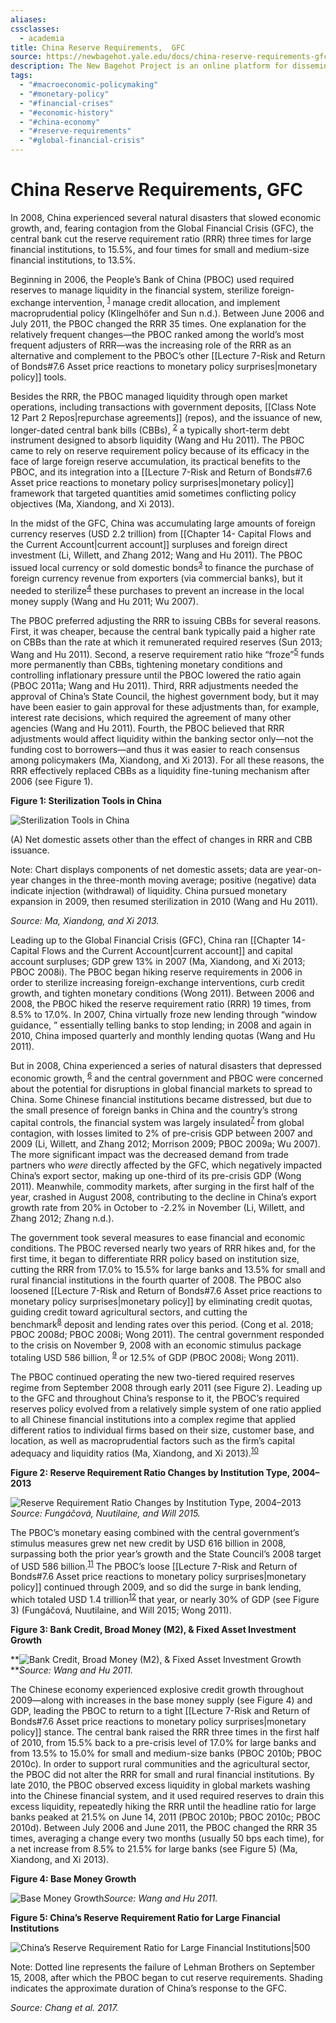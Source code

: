 ```yaml
---
aliases: 
cssclasses:
  - academia
title: China Reserve Requirements,  GFC
source: https://newbagehot.yale.edu/docs/china-reserve-requirements-gfc
description: The New Bagehot Project is an online platform for disseminating our knowledge on how to fight financial crises.
tags:
  - "#macroeconomic-policymaking"
  - "#monetary-policy"
  - "#financial-crises"
  - "#economic-history"
  - "#china-economy"
  - "#reserve-requirements"
  - "#global-financial-crisis"
---
```


# China Reserve Requirements,  GFC

In 2008,  China experienced several natural disasters that slowed economic growth,  and,  fearing contagion from the Global Financial Crisis (GFC),  the central bank cut the reserve requirement ratio (RRR) three times for large financial institutions,  to 15.5%,  and four times for small and medium-size financial institutions,  to 13.5%.

Beginning in 2006,  the People’s Bank of China (PBOC) used required reserves to manage liquidity in the financial system,  sterilize foreign-exchange intervention,  <sup><a href="https://newbagehot.yale.edu/docs/china-reserve-requirements-gfc/#footnote-content-q748b">1</a></sup> manage credit allocation,  and implement macroprudential policy (Klingelhöfer and Sun n.d.). Between June 2006 and July 2011,  the PBOC changed the RRR 35 times. One explanation for the relatively frequent changes—the PBOC ranked among the world’s most frequent adjusters of RRR—was the increasing role of the RRR as an alternative and complement to the PBOC’s other [[Lecture 7-Risk and Return of Bonds#7.6 Asset price reactions to monetary policy surprises|monetary policy]] tools.

Besides the RRR,  the PBOC managed liquidity through open market operations,  including transactions with government deposits,  [[Class Note 12 Part 2 Repos|repurchase agreements]] (repos),  and the issuance of new,  longer-dated central bank bills (CBBs),  <sup><a href="https://newbagehot.yale.edu/docs/china-reserve-requirements-gfc/#footnote-content-35qzd">2</a></sup> a typically short-term debt instrument designed to absorb liquidity (Wang and Hu 2011). The PBOC came to rely on reserve requirement policy because of its efficacy in the face of large foreign reserve accumulation,  its practical benefits to the PBOC,  and its integration into a [[Lecture 7-Risk and Return of Bonds#7.6 Asset price reactions to monetary policy surprises|monetary policy]] framework that targeted quantities amid sometimes conflicting policy objectives (Ma,  Xiandong,  and Xi 2013).

In the midst of the GFC,  China was accumulating large amounts of foreign currency reserves (USD 2.2 trillion) from [[Chapter 14- Capital Flows and the Current Account|current account]] surpluses and foreign direct investment (Li,  Willett,  and Zhang 2012; Wang and Hu 2011). The PBOC issued local currency or sold domestic bonds<sup><a href="https://newbagehot.yale.edu/docs/china-reserve-requirements-gfc/#footnote-content-gd05c">3</a></sup> to finance the purchase of foreign currency revenue from exporters (via commercial banks),  but it needed to sterilize<sup><a href="https://newbagehot.yale.edu/docs/china-reserve-requirements-gfc/#footnote-content-kgdrz">4</a></sup> these purchases to prevent an increase in the local money supply (Wang and Hu 2011; Wu 2007).

The PBOC preferred adjusting the RRR to issuing CBBs for several reasons. First,  it was cheaper,  because the central bank typically paid a higher rate on CBBs than the rate at which it remunerated required reserves (Sun 2013; Wang and Hu 2011). Second,  a reserve requirement ratio hike “froze”<sup><a href="https://newbagehot.yale.edu/docs/china-reserve-requirements-gfc/#footnote-content-6sbi1">5</a></sup> funds more permanently than CBBs,  tightening monetary conditions and controlling inflationary pressure until the PBOC lowered the ratio again (PBOC 2011a; Wang and Hu 2011). Third,  RRR adjustments needed the approval of China’s State Council,  the highest government body,  but it may have been easier to gain approval for these adjustments than,  for example,  interest rate decisions,  which required the agreement of many other agencies (Wang and Hu 2011). Fourth,  the PBOC believed that RRR adjustments would affect liquidity within the banking sector only—not the funding cost to borrowers—and thus it was easier to reach consensus among policymakers (Ma,  Xiandong,  and Xi 2013). For all these reasons,  the RRR effectively replaced CBBs as a liquidity fine-tuning mechanism after 2006 (see Figure 1).

**Figure 1: Sterilization Tools in China**

![Sterilization Tools in China](https://live-yale-newbagehot-cms.pantheonsite.io//sites/default/files/inline-images/Picture5_13.png)

(A) Net domestic assets other than the effect of changes in RRR and CBB issuance.

Note: Chart displays components of net domestic assets; data are year-on-year changes in the three-month moving average; positive (negative) data indicate injection (withdrawal) of liquidity. China pursued monetary expansion in 2009,  then resumed sterilization in 2010 (Wang and Hu 2011).

*Source: Ma,  Xiandong,  and Xi 2013.*

Leading up to the Global Financial Crisis (GFC),  China ran [[Chapter 14- Capital Flows and the Current Account|current account]] and capital account surpluses; GDP grew 13% in 2007 (Ma,  Xiandong,  and Xi 2013; PBOC 2008i). The PBOC began hiking reserve requirements in 2006 in order to sterilize increasing foreign-exchange interventions,  curb credit growth,  and tighten monetary conditions (Wong 2011). Between 2006 and 2008,  the PBOC hiked the reserve requirement ratio (RRR) 19 times,  from 8.5% to 17.0%. In 2007,  China virtually froze new lending through “window guidance,  ” essentially telling banks to stop lending; in 2008 and again in 2010,  China imposed quarterly and monthly lending quotas (Wang and Hu 2011).

But in 2008,  China experienced a series of natural disasters that depressed economic growth,  <sup><a href="https://newbagehot.yale.edu/docs/china-reserve-requirements-gfc/#footnote-content-p39gd">6</a></sup> and the central government and PBOC were concerned about the potential for disruptions in global financial markets to spread to China. Some Chinese financial institutions became distressed,  but due to the small presence of foreign banks in China and the country’s strong capital controls,  the financial system was largely insulated<sup><a href="https://newbagehot.yale.edu/docs/china-reserve-requirements-gfc/#footnote-content-ytz1h">7</a></sup> from global contagion,  with losses limited to 2% of pre-crisis GDP between 2007 and 2009 (Li,  Willett,  and Zhang 2012; Morrison 2009; PBOC 2009a; Wu 2007). The more significant impact was the decreased demand from trade partners who *were* directly affected by the GFC,  which negatively impacted China’s export sector,  making up one-third of its pre-crisis GDP (Wong 2011). Meanwhile,  commodity markets,  after surging in the first half of the year,  crashed in August 2008,  contributing to the decline in China’s export growth rate from 20% in October to -2.2% in November (Li,  Willett,  and Zhang 2012; Zhang n.d.).

The government took several measures to ease financial and economic conditions. The PBOC reversed nearly two years of RRR hikes and,  for the first time,  it began to differentiate RRR policy based on institution size,  cutting the RRR from 17.0% to 15.5% for large banks and 13.5% for small and rural financial institutions in the fourth quarter of 2008. The PBOC also loosened [[Lecture 7-Risk and Return of Bonds#7.6 Asset price reactions to monetary policy surprises|monetary policy]] by eliminating credit quotas,  guiding credit toward agricultural sectors,  and cutting the benchmark<sup><a href="https://newbagehot.yale.edu/docs/china-reserve-requirements-gfc/#footnote-content-6q5ev">8</a></sup> deposit and lending rates over this period. (Cong et al. 2018; PBOC 2008d; PBOC 2008i; Wong 2011). The central government responded to the crisis on November 9,  2008 with an economic stimulus package totaling USD 586 billion,  <sup><a href="https://newbagehot.yale.edu/docs/china-reserve-requirements-gfc/#footnote-content-ipv1f">9</a></sup> or 12.5% of GDP (PBOC 2008i; Wong 2011).

The PBOC continued operating the new two-tiered required reserves regime from September 2008 through early 2011 (see Figure 2). Leading up to the GFC and throughout China’s response to it,  the PBOC’s required reserves policy evolved from a relatively simple system of one ratio applied to all Chinese financial institutions into a complex regime that applied different ratios to individual firms based on their size,  customer base,  and location,  as well as macroprudential factors such as the firm’s capital adequacy and liquidity ratios (Ma,  Xiandong,  and Xi 2013).<sup><a href="https://newbagehot.yale.edu/docs/china-reserve-requirements-gfc/#footnote-content-r1hhx">10</a></sup>

**Figure 2: Reserve Requirement Ratio Changes by Institution Type,  2004–2013**

­­![Reserve Requirement Ratio Changes by Institution Type,  2004–2013](https://live-yale-newbagehot-cms.pantheonsite.io//sites/default/files/inline-images/Picture4_17.png)*Source: Fungáčová,  Nuutilaine,  and Will 2015.*

The PBOC’s monetary easing combined with the central government’s stimulus measures grew net new credit by USD 616 billion in 2008,  surpassing both the prior year’s growth and the State Council’s 2008 target of USD 586 billion.<sup><a href="https://newbagehot.yale.edu/docs/china-reserve-requirements-gfc/#footnote-content-9c854">11</a></sup> The PBOC’s loose [[Lecture 7-Risk and Return of Bonds#7.6 Asset price reactions to monetary policy surprises|monetary policy]] continued through 2009,  and so did the surge in bank lending,  which totaled USD 1.4 trillion<sup><a href="https://newbagehot.yale.edu/docs/china-reserve-requirements-gfc/#footnote-content-111gz">12</a></sup> that year,  or nearly 30% of GDP (see Figure 3) (Fungáčová,  Nuutilaine,  and Will 2015; Wong 2011).  

**Figure 3: Bank Credit,  Broad Money (M2),  & Fixed Asset Investment Growth**

**![Bank Credit,  Broad Money (M2),  & Fixed Asset Investment Growth](https://live-yale-newbagehot-cms.pantheonsite.io//sites/default/files/inline-images/Picture3_23.png)***Source: Wang and Hu 2011.*

The Chinese economy experienced explosive credit growth throughout 2009—along with increases in the base money supply (see Figure 4) and GDP,  leading the PBOC to return to a tight [[Lecture 7-Risk and Return of Bonds#7.6 Asset price reactions to monetary policy surprises|monetary policy]] stance. The central bank raised the RRR three times in the first half of 2010,  from 15.5% back to a pre-crisis level of 17.0% for large banks and from 13.5% to 15.0% for small and medium-size banks (PBOC 2010b; PBOC 2010c). In order to support rural communities and the agricultural sector,  the PBOC did not alter the RRR for small and rural financial institutions. By late 2010,  the PBOC observed excess liquidity in global markets washing into the Chinese financial system,  and it used required reserves to drain this excess liquidity,  repeatedly hiking the RRR until the headline ratio for large banks peaked at 21.5% on June 14,  2011 (PBOC 2010b; PBOC 2010c; PBOC 2010d). Between July 2006 and June 2011,  the PBOC changed the RRR 35 times,  averaging a change every two months (usually 50 bps each time),  for a net increase from 8.5% to 21.5% for large banks (see Figure 5) (Ma,  Xiandong,  and Xi 2013).

**Figure 4: Base Money Growth**

![Base Money Growth](https://live-yale-newbagehot-cms.pantheonsite.io//sites/default/files/inline-images/Picture2_24.png)*Source: Wang and Hu 2011.*  

**Figure 5: China’s Reserve Requirement Ratio for Large Financial Institutions**

 ![China’s Reserve Requirement Ratio for Large Financial Institutions|500](https://live-yale-newbagehot-cms.pantheonsite.io//sites/default/files/inline-images/Picture1_43.png)

Note: Dotted line represents the failure of Lehman Brothers on September 15,  2008,  after which the PBOC began to cut reserve requirements. Shading indicates the approximate duration of China’s response to the GFC.

*Source: Chang et al. 2017.*